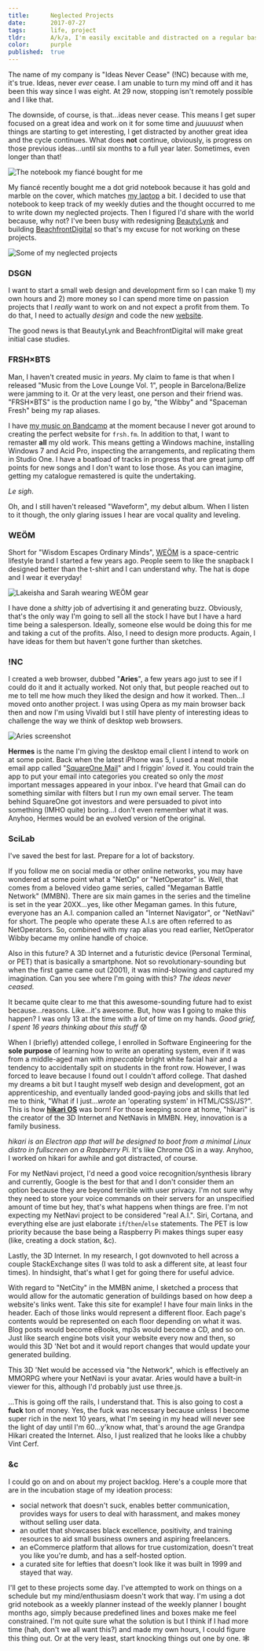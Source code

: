 ```yaml
---
title:      Neglected Projects
date:       2017-07-27
tags:       life, project
tldr:       A/k/a, I'm easily excitable and distracted on a regular basis.
color:      purple
published:  true
---
```


The name of my company is "Ideas Never Cease" (!NC) because with me, it's true. Ideas, never *ever* cease. I am unable to turn my mind off and it has been this way since I was eight. At 29 now, stopping isn't remotely possible and I like that.

The downside, of course, is that...ideas never cease. This means I get super focused on a great idea and work on it for some time and *juuuuust* when things are starting to get interesting, I get distracted by another great idea and the cycle continues. What does **not** continue, obviously, is progress on those previous ideas...until six months to a full year later. Sometimes, even longer than that!

![The notebook my fiancé bought for me](🖼01.jpg)

My fiancé recently bought me a dot grid notebook because it has gold and marble on the cover, which matches [my laptop](/thoughts/2017/macbook-pro-review "My 'MacBook Pro (Late 2016) review'") a bit. I decided to use that notebook to keep track of my weekly duties and the thought occurred to me to write down my neglected projects. Then I figured I'd share with the world because, why not? I've been busy with redesigning [BeautyLynk](https://beautylynk.com "Beauty, on your time") and building [BeachfrontDigital](https://beachfront.digital "Easy domain management") so that's my excuse for not working on these projects.

![Some of my neglected projects](🖼02.jpg)



### DSGN
I want to start a small web design and development firm so I can make 1) my own hours and 2) more money so I can spend more time on passion projects that I *really* want to work on and not expect a profit from them. To do that, I need to actually *design* and code the new [website](https://dsgn.io "My design portfolio, revamp...soon? At some point though, definitely.").

The good news is that BeautyLynk and BeachfrontDigital will make great initial case studies.



### FRSH&times;BTS
Man, I haven't created music in *years*. My claim to fame is that when I released "Music from the Love Lounge Vol. 1", people in Barcelona/Belize were jamming to it. Or at the very least, one person and their friend was. "FRSH&times;BTS" is the production name I go by, "the Wibby" and "Spaceman Fresh" being my rap aliases.

I have [my music on Bandcamp](https://thewibby.bandcamp.com "the Wibby on Bandcamp") at the moment because I never got around to creating the perfect website for `frsh.fm`. In addition to that, I want to remaster **all** my old work. This means getting a Windows machine, installing Windows 7 and Acid Pro, inspecting the arrangements, and replicating them in Studio One. I have a boatload of tracks in progress that are great jump off points for new songs and I don't want to lose those. As you can imagine, getting my catalogue remastered is quite the undertaking.

*Le sigh*.

Oh, and I still haven't released "Waveform", my debut album. When I listen to it though, the only glaring issues I hear are vocal quality and leveling.



### WEÖM
Short for "Wisdom Escapes Ordinary Minds", [WEÖM](https://weom.space "Offical site of WEÖM") is a space-centric lifestyle brand I started a few years ago. People seem to like the snapback I designed better than the t-shirt and I can understand why. The hat is dope and I wear it everyday!

![Lakeisha and Sarah wearing WEÖM gear](🖼03.jpg)

I have done a *shitty* job of advertising it and generating buzz. Obviously, that's the only way I'm going to sell all the stock I have but I have a hard time being a salesperson. Ideally, someone else would be doing this for me and taking a cut of the profits. Also, I need to design more products. Again, I have ideas for them but haven't gone further than sketches.



### !NC
I created a web browser, dubbed "**Aries**", a few years ago just to see if I could do it and it actually worked. Not only that, but people reached out to me to tell me how much they liked the design and how it worked. Then...I moved onto another project. I was using Opera as my main browser back then and now I'm using Vivaldi but I still have plenty of interesting ideas to challenge the way we think of desktop web browsers.

![Aries screenshot](🖼04.png)

**Hermes** is the name I'm giving the desktop email client I intend to work on at some point. Back when the latest iPhone was 5, I used a neat mobile email app called "[SquareOne Mail](https://techcrunch.com/2014/03/05/squareone-for-iphone-organizes-your-email-gives-you-better-control-over-notifications "TechCrunch article about SquareOne Mail")" and I friggin' *loved* it. You could train the app to put your email into categories you created so only the *most* important messages appeared in your inbox. I've heard that Gmail can do something similar with filters but I run my own email server. The team behind SquareOne got investors and were persuaded to pivot into something (IMHO quite) boring...I don't even remember what it was. Anyhoo, Hermes would be an evolved version of the original.



### SciLab
I've saved the best for last. Prepare for a lot of backstory.

If you follow me on social media or other online networks, you may have wondered at some point what a "NetOp" or "NetOperator" is. Well, that comes from a beloved video game series, called "Megaman Battle Network" (MMBN). There are six main games in the series and the timeline is set in the year 20XX...yes, like other Megaman games. In this future, everyone has an A.I. companion called an "Internet Navigator", or "NetNavi" for short. The people who operate these A.I.s are often referred to as NetOperators. So, combined with my rap alias you read earlier, NetOperator Wibby became my online handle of choice.

Also in this future? A 3D Internet and a futuristic device (Personal Terminal, or PET) that is basically a smartphone. Not so revolutionary-sounding but when the first game came out (2001), it was mind-blowing and captured my imagination. Can you see where I'm going with this? *The ideas never ceased.*

It became quite clear to me that this awesome-sounding future had to exist because...reasons. Like...it's awesome. But, how was **I** going to make this happen? I was only 13 at the time with a *lot* of time on my hands. *Good grief, I spent 16 years thinking about this stuff* 😰

When I (briefly) attended college, I enrolled in Software Engineering for the **sole purpose** of learning how to write an operating system, even if it was from a middle-aged man with *impeccable* bright white facial hair and a tendency to accidentally spit on students in the front row. However, I was forced to leave because I found out I couldn't afford college. That dashed my dreams a bit but I taught myself web design and development, got an apprenticeship, and eventually landed good-paying jobs and skills that led me to think, "What if I just...*wrote* an 'operating system' in HTML/CSS/JS?". This is how **[hikari OS](https://hikar.io "hikari OS website")** was born! For those keeping score at home, "hikari" is the creator of the 3D Internet and NetNavis in MMBN. Hey, innovation is a family business.

*hikari is an Electron app that will be designed to boot from a minimal Linux distro in fullscreen on a Raspberry Pi.* It's like Chrome OS in a way. Anyhoo, I worked on hikari for awhile and got distracted, of course.

For my NetNavi project, I'd need a good voice recognition/synthesis library and currently, Google is the best for that and I don't consider them an option because they are beyond terrible with user privacy. I'm not sure why they need to store your voice commands on their servers for an unspecified amount of time but hey, that's what happens when things are free. I'm not expecting my NetNavi project to be considered "real A.I.". Siri, Cortana, and everything else are just elaborate `if`/`then`/`else` statements. The PET is low priority because the base being a Raspberry Pi makes things super easy (like, creating a dock station, &c).

Lastly, the 3D Internet. In my research, I got downvoted to hell across a couple StackExchange sites (I was told to ask a different site, at least four times). In hindsight, that's what I get for going there for useful advice.

With regard to "NetCity" in the MMBN anime, I sketched a process that would allow for the automatic generation of buildings based on how deep a website's links went. Take this site for example! I have four main links in the header. Each of those links would represent a different floor. Each page's contents would be represented on each floor depending on what it was. Blog posts would become eBooks, mp3s would become a CD, and so on. Just like search engine bots visit your website every now and then, so would this 3D 'Net bot and it would report changes that would update your generated building.

This 3D 'Net would be accessed via "the Network", which is effectively an MMORPG where your NetNavi is your avatar. Aries would have a built-in viewer for this, although I'd probably just use three.js.

...This is going off the rails, I understand that. This is also going to cost a **fuck** ton of money. Yes, the fuck was necessary because unless I become super rich in the next 10 years, what I'm seeing in my head will never see the light of day until I'm 60...y'know what, that's around the age Grandpa Hikari created the Internet. Also, I just realized that he looks like a chubby Vint Cerf.



### &c
I could go on and on about my project backlog. Here's a couple more that are in the incubation stage of my ideation process:

- social network that doesn't suck, enables better communication, provides ways for users to deal with harassment, and makes money without selling user data.
- an outlet that showcases black excellence, positivity, and training resources to aid small business owners and aspiring freelancers.
- an eCommerce platform that allows for true customization, doesn't treat you like you're dumb, and has a self-hosted option.
- a curated site for lefties that doesn't look like it was built in 1999 and stayed that way.

I'll get to these projects some day. I've attempted to work on things on a schedule but my mind/enthusiasm doesn't work that way. I'm using a dot grid notebook as a weekly planner instead of the weekly planner I bought months ago, simply because predefined lines and boxes make me feel constrained. I'm not quite sure what the solution is but I think if I had more time (hah, don't we all want this?) and made my own hours, I could figure this thing out. Or at the very least, start knocking things out one by one. 🕸
